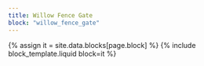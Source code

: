 ```yaml
---
title: Willow Fence Gate
block: "willow_fence_gate"
---
```


{% assign it = site.data.blocks[page.block] %}
{% include block_template.liquid block=it %}

